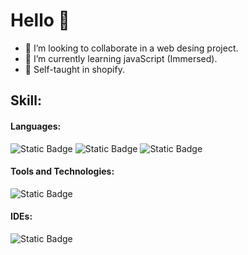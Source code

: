 # Hello 👋

- 👯 I’m looking to collaborate in a web desing project.
- 🌱 I’m currently learning javaScript (Immersed). 
- 🔭 Self-taught in shopify.

## Skill:

#### Languages:

![Static Badge](https://img.shields.io/badge/HTML-%23db5033?style=for-the-badge&logo=HTML&logoColor=%23db5033) ![Static Badge](https://img.shields.io/badge/CSS-%232f6edd?style=for-the-badge&logo=CSS&logoColor=%232f6edd) ![Static Badge](https://img.shields.io/badge/JS-%23e8d44d?style=for-the-badge&logo=JS&logoColor=%23e8d44d)

#### Tools and Technologies: 

![Static Badge](https://img.shields.io/badge/Linux-%23fcc639?style=for-the-badge&logo=Linux&logoColor=%2301030f)

#### IDEs:
![Static Badge](https://img.shields.io/badge/visual%20studio%20code-%230078d7?style=for-the-badge&logo=visual%20studio%20code&logoColor=%23e6effa)

<!--
**mariamoranpaez/mariamoranpaez** is a ✨ _special_ ✨ repository because its `README.md` (this file) appears on your GitHub profile.

Here are some ideas to get you started:

- 🔭 I’m currently working on ...
- 🌱 I’m currently learning ...
- 👯 I’m looking to collaborate on ...
- 🤔 I’m looking for help with ...
- 💬 Ask me about ...
- 📫 How to reach me: ...
- 😄 Pronouns: ...
- ⚡ Fun fact: ...
-->
